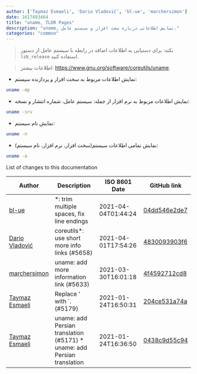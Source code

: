 ```yaml
---
author: ['Taymaz Esmaeli', 'Dario Vladović', 'bl-ue', 'marchersimon']
date: 1617493464
title: "uname, TLDR Pages"
description: "uname, نمایش اطلاعاتی درباره سخت افزار و سیستم عامل."
categories: "common"
---
```

> نکته: برای دستیابی به اطلاعات اضافه در رابطه با سیستم عامل از دستور `lsb_release` استفاده کنید.

> اطلاعات بیشتر: <https://www.gnu.org/software/coreutils/uname>.

- نمایش اطلاعات مربوط به سخت افزار و پردازنده سیستم:

```bash
uname -mp
```

- نمایش اطلاعات مربوط به نرم افزار از جمله: سیستم عامل، شماره انتشار و نسخه:

```bash
uname -srv
```

- نمایش نام سیستم:

```bash
uname -n
```

- نمایش تمامی اطلاعات سیستم(سخت افزار، نرم افزار، نام سیستم):

```bash
uname -a
```
List of changes to this documentation


Author | Description | ISO 8601 Date | GitHub link
------|-----|-----|-----
[bl-ue](mailto:54780737+bl-ue@users.noreply.github.com) | *: trim multiple spaces, fix line endings | 2021-04-04T01:44:24 | [04dd546e2de7](https://github.com/tldr-pages/tldr/commit/04dd546e2de7f59f40a867acca6f46b0dc8ea9b4)
[Dario Vladović](mailto:d.vladimyr@gmail.com) | coreutils*: use short more info links (#5658) | 2021-04-01T17:54:26 | [4830093903f6](https://github.com/tldr-pages/tldr/commit/4830093903f66ccf3ebbc2ecf477286e45edac59)
[marchersimon](mailto:50295997+marchersimon@users.noreply.github.com) | uname: add more information link (#5633) | 2021-03-30T16:01:18 | [4f4592712cd8](https://github.com/tldr-pages/tldr/commit/4f4592712cd8655a7994d9d8d230c468b7bc8a38)
[Taymaz Esmaeli](mailto:56496286+opoet777@users.noreply.github.com) | Replace ' with `. (#5179) | 2021-01-24T16:50:31 | [204ce531a74a](https://github.com/tldr-pages/tldr/commit/204ce531a74a388f890e148c77a55f85f6c08fb5)
[Taymaz Esmaeli](mailto:56496286+opoet777@users.noreply.github.com) | uname: add Persian translation (#5171) * uname: add Persian translation | 2021-01-24T16:36:50 | [0438c9d55c94](https://github.com/tldr-pages/tldr/commit/0438c9d55c9447c2f180abbb41ca73e3138e4933)

